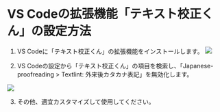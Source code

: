 # VS Codeの拡張機能「テキスト校正くん」の設定方法
1. VS Codeに「テキスト校正くん」の拡張機能をインストールします。
![](../images/install-text-linter-in-vs-code.png)

2. VS Codeの設定から「テキスト校正くん」の項目を検索し、「Japanese-proofreading > Textlint: 外来後カタカナ表記」を無効化します。

![](../images/setting-for-text-linter-in-vs-code.png)

3. その他、適宜カスタマイズして使用してください。